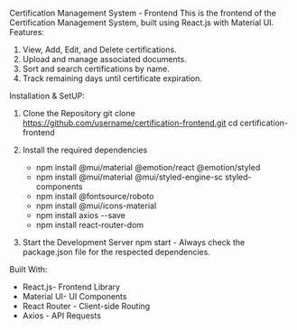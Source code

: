 Certification Management System - Frontend
This is the frontend of the Certification Management System, built using React.js with Material UI.
Features:

1. View, Add, Edit, and Delete certifications.
2. Upload and manage associated documents.
3. Sort and search certifications by name.
4. Track remaining days until certificate expiration.

Installation & SetUP:

1. Clone the Repository
   git clone https://github.com/username/certification-frontend.git
   cd certification-frontend

2. Install the required dependencies

   - npm install @mui/material @emotion/react @emotion/styled
   - npm install @mui/material @mui/styled-engine-sc styled-components
   - npm install @fontsource/roboto
   - npm install @mui/icons-material
   - npm install axios --save
   - npm install react-router-dom

3. Start the Development Server
   npm start - Always check the package.json file for the respected dependencies.

Built With:

- React.js- Frontend Library
- Material UI- UI Components
- React Router - Client-side Routing
- Axios - API Requests
